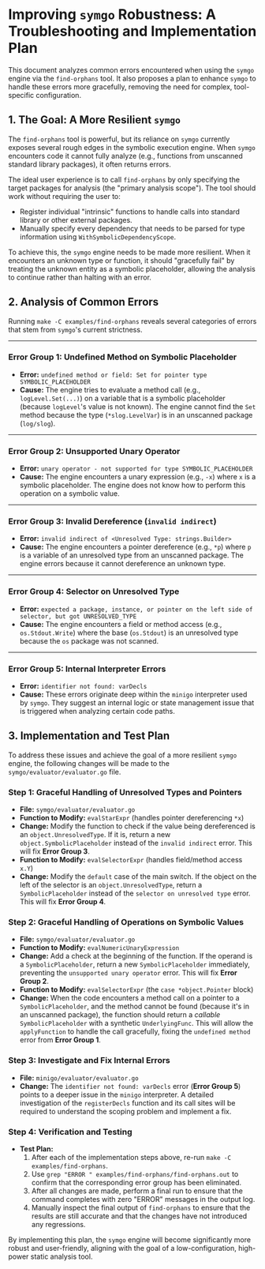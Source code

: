 # Improving `symgo` Robustness: A Troubleshooting and Implementation Plan

This document analyzes common errors encountered when using the `symgo` engine via the `find-orphans` tool. It also proposes a plan to enhance `symgo` to handle these errors more gracefully, removing the need for complex, tool-specific configuration.

## 1. The Goal: A More Resilient `symgo`

The `find-orphans` tool is powerful, but its reliance on `symgo` currently exposes several rough edges in the symbolic execution engine. When `symgo` encounters code it cannot fully analyze (e.g., functions from unscanned standard library packages), it often returns errors.

The ideal user experience is to call `find-orphans` by only specifying the target packages for analysis (the "primary analysis scope"). The tool should work without requiring the user to:
-   Register individual "intrinsic" functions to handle calls into standard library or other external packages.
-   Manually specify every dependency that needs to be parsed for type information using `WithSymbolicDependencyScope`.

To achieve this, the `symgo` engine needs to be made more resilient. When it encounters an unknown type or function, it should "gracefully fail" by treating the unknown entity as a symbolic placeholder, allowing the analysis to continue rather than halting with an error.

## 2. Analysis of Common Errors

Running `make -C examples/find-orphans` reveals several categories of errors that stem from `symgo`'s current strictness.

---

### Error Group 1: Undefined Method on Symbolic Placeholder
-   **Error:** `undefined method or field: Set for pointer type SYMBOLIC_PLACEHOLDER`
-   **Cause:** The engine tries to evaluate a method call (e.g., `logLevel.Set(...)`) on a variable that is a symbolic placeholder (because `logLevel`'s value is not known). The engine cannot find the `Set` method because the type (`*slog.LevelVar`) is in an unscanned package (`log/slog`).

---

### Error Group 2: Unsupported Unary Operator
-   **Error:** `unary operator - not supported for type SYMBOLIC_PLACEHOLDER`
-   **Cause:** The engine encounters a unary expression (e.g., `-x`) where `x` is a symbolic placeholder. The engine does not know how to perform this operation on a symbolic value.

---

### Error Group 3: Invalid Dereference (`invalid indirect`)
-   **Error:** `invalid indirect of <Unresolved Type: strings.Builder>`
-   **Cause:** The engine encounters a pointer dereference (e.g., `*p`) where `p` is a variable of an unresolved type from an unscanned package. The engine errors because it cannot dereference an unknown type.

---

### Error Group 4: Selector on Unresolved Type
-   **Error:** `expected a package, instance, or pointer on the left side of selector, but got UNRESOLVED_TYPE`
-   **Cause:** The engine encounters a field or method access (e.g., `os.Stdout.Write`) where the base (`os.Stdout`) is an unresolved type because the `os` package was not scanned.

---

### Error Group 5: Internal Interpreter Errors
-   **Error:** `identifier not found: varDecls`
-   **Cause:** These errors originate deep within the `minigo` interpreter used by `symgo`. They suggest an internal logic or state management issue that is triggered when analyzing certain code paths.

## 3. Implementation and Test Plan

To address these issues and achieve the goal of a more resilient `symgo` engine, the following changes will be made to the `symgo/evaluator/evaluator.go` file.

### Step 1: Graceful Handling of Unresolved Types and Pointers

-   **File:** `symgo/evaluator/evaluator.go`
-   **Function to Modify:** `evalStarExpr` (handles pointer dereferencing `*x`)
-   **Change:** Modify the function to check if the value being dereferenced is an `object.UnresolvedType`. If it is, return a new `object.SymbolicPlaceholder` instead of the `invalid indirect` error. This will fix **Error Group 3**.
-   **Function to Modify:** `evalSelectorExpr` (handles field/method access `x.Y`)
-   **Change:** Modify the `default` case of the main switch. If the object on the left of the selector is an `object.UnresolvedType`, return a `SymbolicPlaceholder` instead of the `selector on unresolved type` error. This will fix **Error Group 4**.

### Step 2: Graceful Handling of Operations on Symbolic Values

-   **File:** `symgo/evaluator/evaluator.go`
-   **Function to Modify:** `evalNumericUnaryExpression`
-   **Change:** Add a check at the beginning of the function. If the operand is a `SymbolicPlaceholder`, return a new `SymbolicPlaceholder` immediately, preventing the `unsupported unary operator` error. This will fix **Error Group 2**.
-   **Function to Modify:** `evalSelectorExpr` (the `case *object.Pointer` block)
-   **Change:** When the code encounters a method call on a pointer to a `SymbolicPlaceholder`, and the method cannot be found (because it's in an unscanned package), the function should return a *callable* `SymbolicPlaceholder` with a synthetic `UnderlyingFunc`. This will allow the `applyFunction` to handle the call gracefully, fixing the `undefined method` error from **Error Group 1**.

### Step 3: Investigate and Fix Internal Errors

-   **File:** `minigo/evaluator/evaluator.go`
-   **Change:** The `identifier not found: varDecls` error (**Error Group 5**) points to a deeper issue in the `minigo` interpreter. A detailed investigation of the `registerDecls` function and its call sites will be required to understand the scoping problem and implement a fix.

### Step 4: Verification and Testing

-   **Test Plan:**
    1.  After each of the implementation steps above, re-run `make -C examples/find-orphans`.
    2.  Use `grep "ERROR " examples/find-orphans/find-orphans.out` to confirm that the corresponding error group has been eliminated.
    3.  After all changes are made, perform a final run to ensure that the command completes with zero "ERROR" messages in the output log.
    4.  Manually inspect the final output of `find-orphans` to ensure that the results are still accurate and that the changes have not introduced any regressions.

By implementing this plan, the `symgo` engine will become significantly more robust and user-friendly, aligning with the goal of a low-configuration, high-power static analysis tool.
